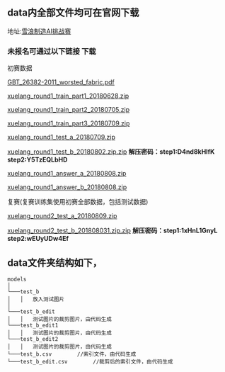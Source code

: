 ## data内全部文件均可在官网下载
地址:[雪浪制造AI挑战赛](https://tianchi.aliyun.com/competition/introduction.htm?spm=a2c22.11695015.1131732.1.4ea25275NNvZuf&raceId=231666)

### 未报名可通过以下链接 下载
初赛数据

[GBT_26382-2011_worsted_fabric.pdf](http://aliyuntianchiresult.cn-hangzhou.oss.aliyun-inc.com/file/race/documents/231666/GBT_26382-2011_worsted_fabric.pdf?Expires=1537419373&OSSAccessKeyId=2zep9f8tkzg6ennfl26ciifi&Signature=bd5QxorYYrO9lstTx%2BZLTo374%2B4%3D&response-content-disposition=attachment%3B%20)

[xuelang_round1_train_part1_20180628.zip](http://aliyuntianchiresult.cn-hangzhou.oss.aliyun-inc.com/file/race/documents/231666/xuelang_round1_train_part1_20180628.zip?Expires=1537419433&OSSAccessKeyId=2zep9f8tkzg6ennfl26ciifi&Signature=2lxWo%2FoVwfNjFBpmYPKycuHyFo4%3D&response-content-disposition=attachment%3B%20)

[xuelang_round1_train_part2_20180705.zip](http://aliyuntianchiresult.cn-hangzhou.oss.aliyun-inc.com/file/race/documents/231666/xuelang_round1_train_part2_20180705.zip?Expires=1537419457&OSSAccessKeyId=2zep9f8tkzg6ennfl26ciifi&Signature=uZ0oaqONxWwJ2ixoATdPk%2FAMUOI%3D&response-content-disposition=attachment%3B%20)

[xuelang_round1_train_part3_20180709.zip](http://aliyuntianchiresult.cn-hangzhou.oss.aliyun-inc.com/file/race/documents/231666/xuelang_round1_train_part3_20180709.zip?Expires=1537419478&OSSAccessKeyId=2zep9f8tkzg6ennfl26ciifi&Signature=YNZTncUev4rA4jzyP1rd%2BTNKnos%3D&response-content-disposition=attachment%3B%20)

[xuelang_round1_test_a_20180709.zip](http://aliyuntianchiresult.cn-hangzhou.oss.aliyun-inc.com/file/race/documents/231666/xuelang_round1_test_a_20180709.zip?Expires=1537419525&OSSAccessKeyId=2zep9f8tkzg6ennfl26ciifi&Signature=J7u1BP%2BtpOvaUoFNu4%2F4R%2F%2Fw2rg%3D&response-content-disposition=attachment%3B%20)

[xuelang_round1_test_b_20180802.zip.zip](http://aliyuntianchiresult.cn-hangzhou.oss.aliyun-inc.com/file/race/documents/231666/xuelang_round1_test_b_20180802.zip.zip?Expires=1537419555&OSSAccessKeyId=2zep9f8tkzg6ennfl26ciifi&Signature=6TB26oVQpcavcB5tcwY%2BE53dix4%3D&response-content-disposition=attachment%3B%20)
**解压密码：step1:D4nd8kHIfK     step2:Y5TzEQLbHD**

[xuelang_round1_answer_a_20180808.zip](http://aliyuntianchiresult.cn-hangzhou.oss.aliyun-inc.com/file/race/documents/231666/xuelang_round1_answer_a_20180808.zip?Expires=1537419622&OSSAccessKeyId=2zep9f8tkzg6ennfl26ciifi&Signature=x6l%2B92m7eApVYTutIATDChNvH%2Bs%3D&response-content-disposition=attachment%3B%20)

[xuelang_round1_answer_b_20180808.zip](http://aliyuntianchiresult.cn-hangzhou.oss.aliyun-inc.com/file/race/documents/231666/xuelang_round1_answer_b_20180808.zip?Expires=1537419632&OSSAccessKeyId=2zep9f8tkzg6ennfl26ciifi&Signature=HCDla8%2BSci4VpUdQuiCXihViHlA%3D&response-content-disposition=attachment%3B%20)


复赛(复赛训练集使用初赛全部数据，包括测试数据)

[xuelang_round2_test_a_20180809.zip](http://aliyuntianchiresult.cn-hangzhou.oss.aliyun-inc.com/file/race/documents/231666/%5Bnew%5D%20xuelang_round2_test_a_20180809.zip?Expires=1537419807&OSSAccessKeyId=2zep9f8tkzg6ennfl26ciifi&Signature=UoBepCh1pO5K9Fmav2P%2F77gFnNQ%3D&response-content-disposition=attachment%3B%20)

[xuelang_round2_test_b_201808031.zip.zip](http://aliyuntianchiresult.cn-hangzhou.oss.aliyun-inc.com/file/race/documents/231666/xuelang_round2_test_b_201808031.zip.zip?Expires=1537419838&OSSAccessKeyId=2zep9f8tkzg6ennfl26ciifi&Signature=nkRVR7UId3kIdAm8T5qAijjxTd4%3D&response-content-disposition=attachment%3B%20)
**解压密码：step1:1xHnL1GnyL     step2:wEUyUDw4Ef**


## data文件夹结构如下，
```
models
│
└───test_b
│   │   放入测试图片
│   
└───test_b_edit
│   │   测试图片的裁剪图片，由代码生成
└───test_b_edit1
│   │   测试图片的裁剪图片，由代码生成
└───test_b_edit2
│   │   测试图片的裁剪图片，由代码生成
└───test_b.csv        //索引文件，由代码生成
└───test_b_edit.csv        //裁剪后的索引文件，由代码生成
```
